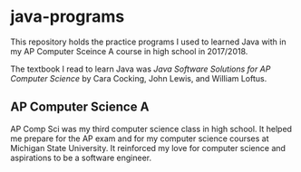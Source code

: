 # java-programs
This repository holds the practice programs I used to learned Java with in my AP Computer Sceince A course in high school in 2017/2018.

The textbook I read to learn Java was *Java Software Solutions for AP Computer Science* by Cara Cocking, John Lewis, and William Loftus.

## AP Computer Science A
AP Comp Sci was my third computer science class in high school. It helped me prepare for the AP exam and for my computer science courses at Michigan State University. It reinforced my love for computer science and aspirations to be a software engineer.

